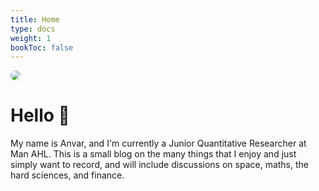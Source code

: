 ```yaml
---
title: Home
type: docs
weight: 1
bookToc: false
---
```


<img src="/images/orbital_rays.jpg" style="border-radius:10px"></a>

# Hello :wave:

My name is Anvar, and I'm currently a Junior Quantitative Researcher at Man AHL.
This is a small blog on the many things that I enjoy and just simply want to record, and will include discussions on space, maths, the hard sciences, and finance.
